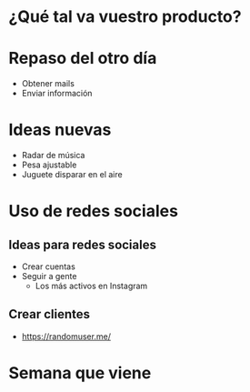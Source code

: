 # ¿Qué tal va vuestro producto?

# Repaso del otro día
- Obtener mails
- Enviar información

# Ideas nuevas
- Radar de música
- Pesa ajustable
- Juguete disparar en el aire

# Uso de redes sociales

## Ideas para redes sociales
- Crear cuentas
- Seguir a gente
  - Los más activos en Instagram

## Crear clientes
- https://randomuser.me/

# Semana que viene
